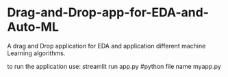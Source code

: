 # Drag-and-Drop-app-for-EDA-and-Auto-ML
A drag and Drop application for EDA and application different machine Learning algorithms.

to run the application use:
streamlit run app.py #python file name myapp.py

